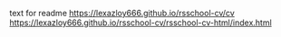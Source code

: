 text for readme
https://lexazloy666.github.io/rsschool-cv/cv
https://lexazloy666.github.io/rsschool-cv/rsschool-cv-html/index.html




